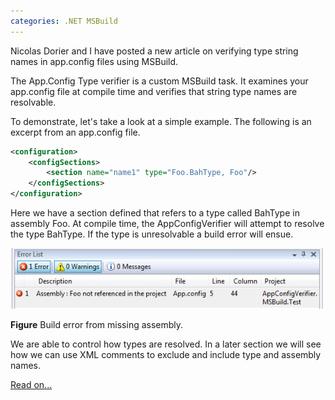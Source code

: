 ```yaml
---
categories: .NET MSBuild
---
```


Nicolas Dorier and I have posted a new article on verifying type string names in app.config files using MSBuild.

The App.Config Type verifier is a custom MSBuild task. It examines your app.config file at compile time and verifies that string type names are resolvable.

To demonstrate, let's take a look at a simple example. The following is an excerpt from an app.config file.

```xml
<configuration>
	<configSections>
		<section name="name1" type="Foo.BahType, Foo"/>
	</configSections>
</configuration>
```

Here we have a section defined that refers to a type called BahType in assembly Foo. At compile time, the AppConfigVerifier will attempt to resolve the type BahType. 
If the type is unresolvable a build error will ensue.

![Error List](/assets/images/2009-10-19-ErrorList.jpg)

**Figure** Build error from missing assembly.

We are able to control how types are resolved. In a later section we will see how we can use XML comments to exclude and include type and assembly names.

[Read on...](http://www.codeproject.com/KB/cs/AppConfigVerifier.aspx)